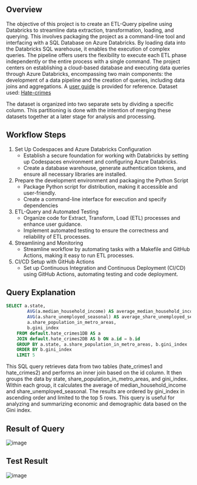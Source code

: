 ## Overview 
The objective of this project is to create an ETL-Query pipeline using Databricks to streamline data extraction, transformation, loading, and querying. This involves packaging the project as a command-line tool and interfacing with a SQL Database on Azure Databricks. By loading data into the Databricks SQL warehouse, it enables the execution of complex queries. The pipeline offers users the flexibility to execute each ETL phase independently or the entire process with a single command. The project centers on establishing a cloud-based database and executing data queries through Azure Databricks, encompassing two main components: the development of a data pipeline and the creation of queries, including data joins and aggregations. A [user guide](https://github.com/nogibjj/IDS706_Mini_PJT7/blob/main/user_guide.md) is provided for reference.
Dataset used: [Hate-crimes](https://github.com/fivethirtyeight/data/blob/master/hate-crimes/hate_crimes.csv)

The dataset is organized into two separate sets by dividing a specific column. This partitioning is done with the intention of merging these datasets together at a later stage for analysis and processing. 

## Workflow Steps
1. Set Up Codespaces and Azure Databricks Configuration
   * Establish a secure foundation for working with Databricks by setting up Codespaces environment and configuring Azure Databricks.
   * Create a database warehouse, generate authentication tokens, and ensure all necessary libraries are installed.
3. Prepare the development environment and packaging the Python Script
   * Package Python script for distribution, making it accessible and user-friendly.
   * Create a command-line interface for execution and specify dependencies 
5. ETL-Query and Automated Testing
   * Organize code for Extract, Transform, Load (ETL) processes and enhance user guidance.
   * Implement automated testing to ensure the correctness and reliability of ETL processes. 
7. Streamlining and Monitoring
   * Streamline workflow by automating tasks with a Makefile and GitHub Actions, making it easy to run ETL processes.
9. CI/CD Setup with GitHub Actions 
    * Set up Continuous Integration and Continuous Deployment (CI/CD) using GitHub Actions, automating testing and code deployment. 

## Query Explanation 
```sql
SELECT a.state, 
        AVG(a.median_household_income) AS average_median_household_income,
        AVG(a.share_unemployed_seasonal) AS average_share_unemployed_seasonal,
        a.share_population_in_metro_areas,
        b.gini_index
    FROM default.hate_crimes1DB AS a
    JOIN default.hate_crimes2DB AS b ON a.id = b.id
    GROUP BY a.state, a.share_population_in_metro_areas, b.gini_index
    ORDER BY b.gini_index
    LIMIT 5
```
This SQL query retrieves data from two tables (hate_crimes1 and hate_crimes2) and performs an inner join based on the id column. It then groups the data by state, share_population_in_metro_areas, and gini_index. Within each group, it calculates the average of median_household_income and share_unemployed_seasonal. The results are ordered by gini_index in ascending order and limited to the top 5 rows. This query is useful for analyzing and summarizing economic and demographic data based on the Gini index. 

## Result of Query 
![image](https://github.com/nogibjj/IDS706_Mini_PJT6/assets/141780408/a0d6eb74-1e18-4d91-a506-a1e8031ed34a)

## Test Result
![image](https://github.com/nogibjj/IDS706_Mini_PJT7/assets/141780408/1f71e465-cd8a-4d31-8b2b-eb6813c1a7b7)

